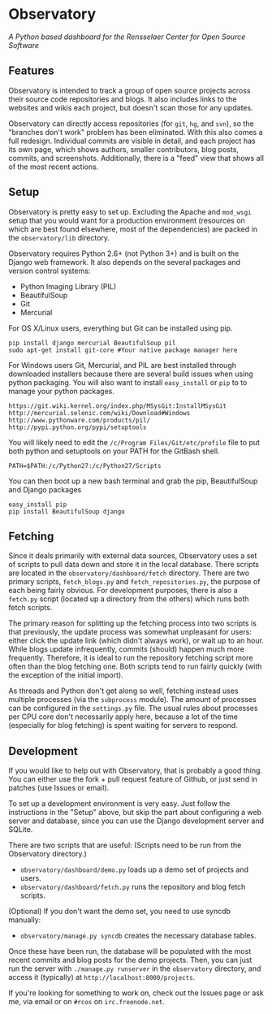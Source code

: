 # Observatory
_A Python based dashboard for the Rensselaer Center for Open Source Software_

## Features
Observatory is intended to track a group of open source projects across
their source code repositories and blogs. It also includes links to the
websites and wikis each project, but doesn't scan those for any updates.

Observatory can directly access repositories (for `git`, `hg`, and `svn`),
so the "branches don't work" problem has been eliminated. With this also comes
a full redesign. Individual commits are visible in detail, and each project
has its own page, which shows authors, smaller contributors, blog posts,
commits, and screenshots. Additionally, there is a "feed" view that shows all
of the most recent actions.

## Setup
Observatory is pretty easy to set up. Excluding the Apache and `mod_wsgi`
setup that you would want for a production environment (resources on which are
best found elsewhere, most of the dependencies) are packed in the
`observatory/lib` directory.

Observatory requires Python 2.6+ (not Python 3+) and is built on the Django web
framework. It also depends on the several packages and version control systems:

* Python Imaging Library (PIL)
* BeautifulSoup
* Git
* Mercurial

For OS X/Linux users, everything but Git can be installed using pip.

	pip install django mercurial BeautifulSoup pil
	sudo apt-get install git-core #Your native package manager here
	
For Windows users Git, Mercurial, and PIL are best installed through downloaded
installers because there are several build issues when using python packaging. 
You will also want to install `easy_install` or `pip` to to manage your python
packages.

	https://git.wiki.kernel.org/index.php/MSysGit:InstallMSysGit
	http://mercurial.selenic.com/wiki/Download#Windows
	http://www.pythonware.com/products/pil/
	http://pypi.python.org/pypi/setuptools
	
You will likely need to edit the `/c/Program Files/Git/etc/profile` file to put
both python and setuptools on your PATH for the GitBash shell.

	PATH=$PATH:/c/Python27:/c/Python27/Scripts
	
You can then boot up a new bash terminal and grab the pip, BeautifulSoup and
Django packages

	easy_install pip
	pip install BeautifulSoup django
	
## Fetching
Since it deals primarily with external data sources, Observatory uses a set of
scripts to pull data down and store it in the local database. There scripts are
located in the `observatory/dashboard/fetch` directory. There are two primary
scripts, `fetch_blogs.py` and `fetch_repositories.py`, the purpose of each
being fairly obvious. For development purposes, there is also a `fetch.py`
script (located up a directory from the others) which runs both fetch scripts.

The primary reason for splitting up the fetching process into two scripts is
that previously, the update process was somewhat unpleasant for users: either
click the update link (which didn't always work), or wait up to an hour. While
blogs update infrequently, commits (should) happen much more frequently.
Therefore, it is ideal to run the repository fetching script more often than
the blog fetching one. Both scripts tend to run fairly quickly (with the
exception of the initial import).

As threads and Python don't get along so well, fetching instead uses multiple
processes (via the `subprocess` module). The amount of processes can be
configured in the `settings.py` file. The usual rules about processes per CPU
core don't necessarily apply here, because a lot of the time (especially for
blog fetching) is spent waiting for servers to respond.

## Development
If you would like to help out with Observatory, that is probably a good thing.
You can either use the fork + pull request feature of Github, or just send in
patches (use Issues or email).

To set up a development environment is very easy. Just follow the instructions
in the "Setup" above, but skip the part about configuring a web server and
database, since you can use the Django development server and SQLite.

There are two scripts that are useful:
(Scripts need to be run from the Observatory directory.) 

* `observatory/dashboard/demo.py` loads up a demo set of projects and users.
* `observatory/dashboard/fetch.py` runs the repository and blog fetch scripts.

(Optional) If you don't want the demo set, you need to use syncdb manually:

* `observatory/manage.py syncdb`  creates the necessary database tables.

Once these have been run, the database will be populated with the most
recent commits and blog posts for the demo projects. Then, you can just run the
server with `./manage.py runserver` in the `observatory` directory, and access
it (typically) at `http://localhost:8000/projects`.

If you're looking for something to work on, check out the Issues page or ask
me, via email or on `#rcos` on `irc.freenode.net`.

